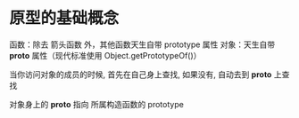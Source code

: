 # 原型的基础概念

函数：除去 箭头函数 外，其他函数天生自带 prototype 属性
对象：天生自带 __proto__ 属性（现代标准使用 Object.getPrototypeOf()）

当你访问对象的成员的时候, 首先在自己身上查找, 如果没有, 自动去到 __proto__ 上查找

对象身上的 __proto__ 指向 所属构造函数的 prototype
